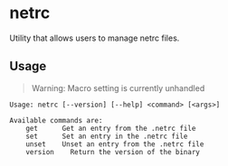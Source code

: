 # netrc

Utility that allows users to manage netrc files.

## Usage

> Warning: Macro setting is currently unhandled

```
Usage: netrc [--version] [--help] <command> [<args>]

Available commands are:
    get      Get an entry from the .netrc file
    set      Set an entry in the .netrc file
    unset    Unset an entry from the .netrc file
    version    Return the version of the binary
```
